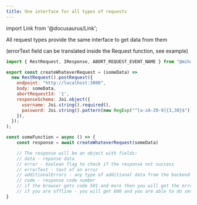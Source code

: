 ```yaml
---
title: One interface for all types of requests
---
```


import Link from '@docusaurus/Link';

All request types provide the same interface to get data from them

(errorText field can be translated inside the Request function, see <Link to='/docs/examples/translation'>example</Link>)

```javascript
import { RestRequest, IResponse, ABORT_REQUEST_EVENT_NAME } from "@mihanizm56/fetch-api";

export const createWhateverRequest = (someData) =>
  new RestRequest().postRequest({
    endpoint: "http://localhost:3000",
    body: someData,
    abortRequestId: '1',
    responseSchema: Joi.object({
      username: Joi.string().required(),
      password: Joi.string().pattern(new RegExp("^[a-zA-Z0-9]{3,30}$")),
    }),
  });
);

const someFunction = async () => {
    const response = await createWhateverRequest(someData)

    // The response will be an object with fields:
    // data - reponse data
    // error - boolean flag to check if the response not success
    // errorText - text of an error
    // additionalErrors - any type of additional data from the backend (for PureRestRequest it is an object with all responded error data, for JSONRPCRequest it is field "errors.data" in the response)
    // code - response code number 
    // if the browser gets code 501 and more then you will get the error response with 500 code and browser will not try to parse and validate responded data
    // if you are offline - you will get 600 and you are able to do smth with that code for you offline-mode
}
```